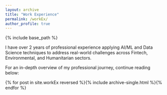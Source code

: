 ```yaml
---
layout: archive
title: "Work Experience"
permalink: /workEx/
author_profile: true
---
```


{% include base_path %}

I have over 2 years of professional experience applying AI/ML and Data Science techniques to address real-world challenges across Fintech, Environmental, and Humanitarian sectors.

For an in-depth overview of my professional journey, continue reading below:

{% for post in site.workEx reversed %}{% include archive-single.html %}{% endfor %}


